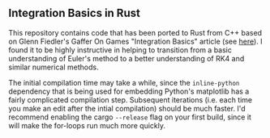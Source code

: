 ## Integration Basics in Rust

This repository contains code that has been ported to Rust from C++ based on Glenn Fiedler's Gaffer On Games "Integration Basics" article (see [here](https://gafferongames.com/post/integration_basics/)). I found it to be highly instructive in helping to transition from a basic understanding of Euler's method to a better understanding of RK4 and similar numerical methods. 

The initial compilation time may take a while, since the `inline-python` dependency that is being used for embedding Python's matplotlib has a fairly complicated compilation step. Subsequent iterations (i.e. each time you make an edit after the intial compilation) should be much faster. I'd recommend enabling the cargo `--release` flag on your first build, since it will make the for-loops run much more quickly. 
